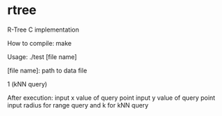 rtree
=====

R-Tree C implementation

How to compile: make

Usage: ./test [file name] 

[file name]: path to data file 

[query type]:
    0 (range query)
    1 (kNN query)

After execution:
    input x value of query point
    input y value of query point
    input radius for range query and k for kNN query